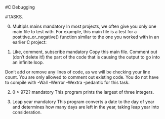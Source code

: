 #C Debugging

#TASKS.

0. Multipls mains
mandatory
In most projects, we often give you only one main file to test with. For example, this main file is a test for a postitive_or_negative() function similar to the one you worked with in an earlier C project:

1.  Like, comment, subscribe 
mandatory
Copy this main file. Comment out (don’t delete it!) the part of the code that is causing the output to go into an infinite loop.

Don’t add or remove any lines of code, as we will be checking your line count. You are only allowed to comment out existing code.
You do not have to compile with -Wall -Werror -Wextra -pedantic for this task.

2. 0 > 972? 
mandatory
This program prints the largest of three integers.

3. Leap year 
mandatory
This program converts a date to the day of year and determines how many days are left in the year, taking leap year into consideration.

